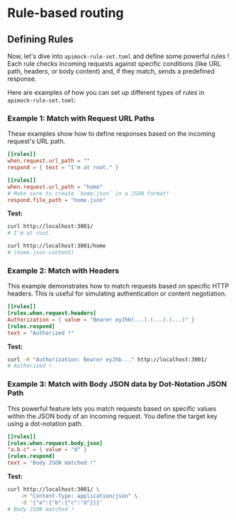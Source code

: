 # Rule-based routing

## Defining Rules

Now, let's dive into `apimock-rule-set.toml` and define some powerful rules ! Each rule checks incoming requests against specific conditions (like URL path, headers, or body content) and, if they match, sends a predefined response.

Here are examples of how you can set up different types of rules in `apimock-rule-set.toml`:

### Example 1: Match with Request URL Paths

These examples show how to define responses based on the incoming request's URL path.

```toml
[[rules]]
when.request.url_path = ""
respond = { text = "I'm at root." }
```

```toml
[[rules]]
when.request.url_path = "home"
# Make sure to create `home.json` in a JSON format!
respond.file_path = "home.json"
```

**Test:**

```sh
curl http://localhost:3001/
# I'm at root.

curl http://localhost:3001/home
# (home.json content)
```


<!-- 
### Example x: Match with HTTP Method

```toml
# (in the future)
# [[rules]]
# when.request.method = "GET"
# respond = { code = 403 }
```
-->

### Example 2: Match with Headers

This example demonstrates how to match requests based on specific HTTP headers. This is useful for simulating authentication or content negotiation.

```toml
[[rules]]
[rules.when.request.headers]
Authorization = { value = "Bearer eyJhb(...).(...).(...)" }
[rules.respond]
text = "Authorized !"
```

**Test:**

```sh
curl -H "Authorization: Bearer eyJhb..." http://localhost:3001/
# Authorized !
```

### Example 3: Match with Body JSON data by Dot-Notation JSON Path

This powerful feature lets you match requests based on specific values within the JSON body of an incoming request. You define the target key using a dot-notation path.

```toml
[[rules]]
[rules.when.request.body.json]
"a.b.c" = { value = "d" }
[rules.respond]
text = "Body JSON matched !"
```

**Test:**

```sh
curl http://localhost:3001/ \
    -H "Content-Type: application/json" \
    -d '{"a":{"b":{"c":"d"}}}'
# Body JSON matched !
```
